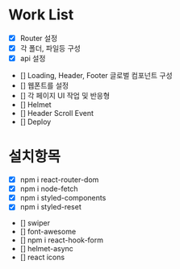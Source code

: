 # Work List

- [x] Router 설정
- [x] 각 폴더, 파일등 구성
- [x] api 설정
- [] Loading, Header, Footer 글로벌 컴포넌트 구성
- [] 웹폰트를 설정
- [] 각 페이지 UI 작업 및 반응형
- [] Helmet
- [] Header Scroll Event
- [] Deploy

# 설치항목

- [x] npm i react-router-dom
- [x] npm i node-fetch
- [x] npm i styled-components
- [x] npm i styled-reset
- [] swiper
- [] font-awesome
- [] npm i react-hook-form
- [] helmet-async
- [] react icons
